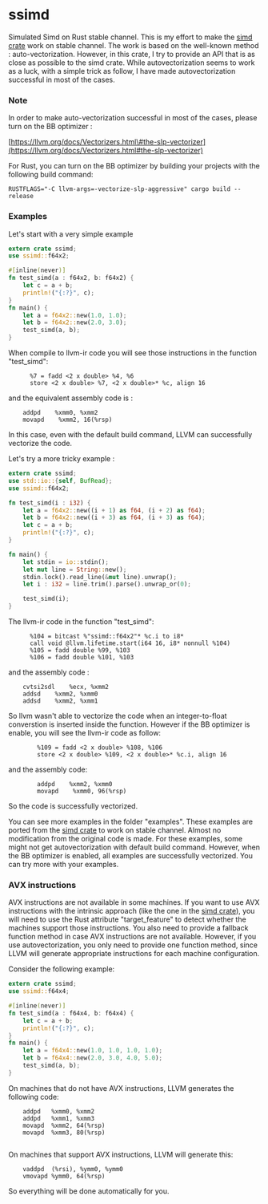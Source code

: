 # ssimd

Simulated Simd on Rust stable channel. This is my effort to make the [simd crate](https://github.com/rust-lang-nursery/simd) work on stable channel. The work is based on the well-known method : auto-vectorization. However, in this crate, I try to provide an API that is as close as possible to the simd crate. While autovectorization seems to work as a luck, with a simple trick as follow, I have made autovectorization successful in most of the cases.

### Note

In order to make auto-vectorization successful in most of the cases, please turn on the BB optimizer :

[https://llvm.org/docs/Vectorizers.html\#the-slp-vectorizer](https://llvm.org/docs/Vectorizers.html#the-slp-vectorizer)

For Rust, you can turn on the BB optimizer by building your projects with the following build command:

```
RUSTFLAGS="-C llvm-args=-vectorize-slp-aggressive" cargo build --release
```

### Examples

Let's start with a very simple example

```rust
extern crate ssimd;
use ssimd::f64x2;

#[inline(never)]
fn test_simd(a : f64x2, b: f64x2) {    
    let c = a + b;
    println!("{:?}", c);
}
fn main() {
    let a = f64x2::new(1.0, 1.0);
    let b = f64x2::new(2.0, 3.0);
    test_simd(a, b);
}
```

When compile to llvm-ir code you will see those instructions in the function "test\_simd":

```
      %7 = fadd <2 x double> %4, %6
      store <2 x double> %7, <2 x double>* %c, align 16
```

and the equivalent assembly code is :

```
    addpd    %xmm0, %xmm2
    movapd    %xmm2, 16(%rsp)
```

In this case, even with the default build command, LLVM can successfully vectorize the code.

Let's try a more tricky example :

```rust
extern crate ssimd;
use std::io::{self, BufRead};
use ssimd::f64x2;

fn test_simd(i : i32) {
    let a = f64x2::new((i + 1) as f64, (i + 2) as f64);
    let b = f64x2::new((i + 3) as f64, (i + 3) as f64);
    let c = a + b;
    println!("{:?}", c);
}

fn main() {
    let stdin = io::stdin();
    let mut line = String::new();
    stdin.lock().read_line(&mut line).unwrap();
    let i : i32 = line.trim().parse().unwrap_or(0);

    test_simd(i);
}
```

The llvm-ir code in the function "test\_simd":

```
      %104 = bitcast %"ssimd::f64x2"* %c.i to i8*
      call void @llvm.lifetime.start(i64 16, i8* nonnull %104)
      %105 = fadd double %99, %103
      %106 = fadd double %101, %103
```

and the assembly code :

```
    cvtsi2sdl    %ecx, %xmm2
    addsd    %xmm2, %xmm0
    addsd    %xmm2, %xmm1
```

So llvm wasn't able to vectorize the code when an integer-to-float converstion is inserted inside the function. However if the BB optimizer is enable, you will see the llvm-ir code as follow:

```
        %109 = fadd <2 x double> %108, %106
        store <2 x double> %109, <2 x double>* %c.i, align 16
```

and the assembly code:

```
        addpd    %xmm2, %xmm0
        movapd    %xmm0, 96(%rsp)
```

So the code is successfully vectorized.

You can see more examples in the folder "examples". These examples are ported from the [simd crate](https://github.com/rust-lang-nursery/simd) to work on stable channel. Almost no modification from the original code is made. For these examples, some might not get autovectorization with default build command. However, when the BB optimizer is enabled, all examples are successfully vectorized. You can try more with your examples.

### AVX instructions

AVX instructions are not available in some machines. If you want to use AVX instructions with the intrinsic approach (like the one in the [simd crate](https://github.com/rust-lang-nursery/simd)), you will need to use the Rust attribute "target\_feature" to detect whether the machines support those instructions. You also need to provide a fallback function method in case AVX instructions are not available. However, if you use autovectorization, you only need to provide one function method, since LLVM will generate appropriate instructions for each machine configuration.

Consider the following example:

```rust
extern crate ssimd;
use ssimd::f64x4;

#[inline(never)]
fn test_simd(a : f64x4, b: f64x4) {
    let c = a + b;
    println!("{:?}", c);
}
fn main() {
    let a = f64x4::new(1.0, 1.0, 1.0, 1.0);
    let b = f64x4::new(2.0, 3.0, 4.0, 5.0);
    test_simd(a, b);
}

```

On machines that do not have AVX instructions, LLVM generates the following code:

```
	addpd	%xmm0, %xmm2
	addpd	%xmm1, %xmm3
	movapd	%xmm2, 64(%rsp)
	movapd	%xmm3, 80(%rsp)
 
```

On machines that support AVX instructions, LLVM will generate this:

```
	vaddpd	(%rsi), %ymm0, %ymm0
	vmovapd	%ymm0, 64(%rsp)

```

So everything will be done automatically for you.

